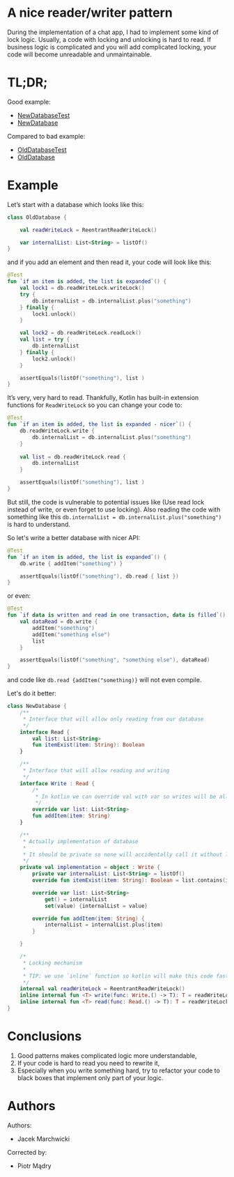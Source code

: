 # A nice reader/writer pattern

During the implementation of a chat app, I had to implement some kind of lock logic. 
Usually, a code with locking and unlocking is hard to read.
If business logic is complicated and you will add complicated locking, your code will become unreadable and unmaintainable.

# TL;DR;

Good example:
* [NewDatabaseTest](../examples/nice-reader-writer-pattern/src/test/java/com/jacekmarchwicki/locking/NewDatabaseTest.kt)
* [NewDatabase](../examples/nice-reader-writer-pattern/src/main/java/com/jacekmarchwicki/locking/NewDatabase.kt)

Compared to bad example:
* [OldDatabaseTest](../examples/nice-reader-writer-pattern/src/test/java/com/jacekmarchwicki/locking/OldDatabaseTest.kt)
* [OldDatabase](../examples/nice-reader-writer-pattern/src/main/java/com/jacekmarchwicki/locking/OldDatabase.kt)

# Example

Let’s start with a database which looks like this:

```kotlin
class OldDatabase {

    val readWriteLock = ReentrantReadWriteLock()

    var internalList: List<String> = listOf()
}
```

and if you add an element and then read it, your code will look like this:

```kotlin
@Test
fun `if an item is added, the list is expanded`() {
    val lock1 = db.readWriteLock.writeLock()
    try {
        db.internalList = db.internalList.plus("something")
    } finally {
        lock1.unlock()
    }

    val lock2 = db.readWriteLock.readLock()
    val list = try {
        db.internalList
    } finally {
        lock2.unlock()
    }

    assertEquals(listOf("something"), list )
}
```

It’s very, very hard to read. Thankfully, Kotlin has built-in extension functions for `ReadWriteLock` so you can change your code to:

```kotlin
@Test
fun `if an item is added, the list is expanded - nicer`() {
    db.readWriteLock.write { 
        db.internalList = db.internalList.plus("something")
    }
    
    val list = db.readWriteLock.read {
        db.internalList
    }

    assertEquals(listOf("something"), list )
}
```

But still, the code is vulnerable to potential issues like (Use read lock instead of write, or even forget to use locking).
Also reading the code with something like this `db.internalList = db.internalList.plus("something")` is hard to understand.

So let's write a better database with nicer API:

```kotlin
@Test
fun `if an item is added, the list is expanded`() {
    db.write { addItem("something") }

    assertEquals(listOf("something"), db.read { list })
}
```

or even:

```kotlin
@Test
fun `if data is written and read in one transaction, data is filled`() {
    val dataRead = db.write {
        addItem("something")
        addItem("something else")
        list
    }

    assertEquals(listOf("something", "something else"), dataRead)
}
```

and code like `db.read {addItem("something)}` will not even compile.

Let's do it better:

```kotlin
class NewDatabase {
    /**
     * Interface that will allow only reading from our database
     */
    interface Read {
        val list: List<String>
        fun itemExist(item: String): Boolean
    }

    /**
     * Interface that will allow reading and writing
     */
    interface Write : Read {
        /*
         * In kotlin we can override val with var so writes will be allowed
         */
        override var list: List<String>
        fun addItem(item: String)
    }

    /**
     * Actually implementation of database
     *
     * It should be private so none will accidentally call it without locking
     */
    private val implementation = object : Write {
        private var internalList: List<String> = listOf()
        override fun itemExist(item: String): Boolean = list.contains(item)

        override var list: List<String>
            get() = internalList
            set(value) {internalList = value}

        override fun addItem(item: String) {
            internalList = internalList.plus(item)
        }

    }

    /*
     * Locking mechanism
     * 
     * TIP: we use `inline` function so kotlin will make this code faster without creation of objects
     */
    internal val readWriteLock = ReentrantReadWriteLock()
    inline internal fun <T> write(func: Write.() -> T): T = readWriteLock.write { func(implementation) }
    inline internal fun <T> read(func: Read.() -> T): T = readWriteLock.read { func(implementation) }
}
```

# Conclusions
1. Good patterns makes complicated logic more understandable,
2. If your code is hard to read you need to rewrite it,
3. Especially when you write something hard, try to refactor your code to black boxes that implement only part of your logic.

# Authors
Authors:
* Jacek Marchwicki

Corrected by:
* Piotr Mądry